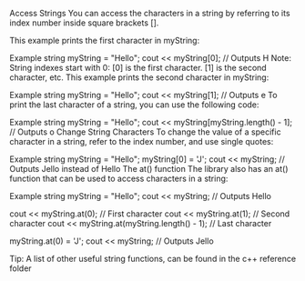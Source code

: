 Access Strings
You can access the characters in a string by referring to its index number inside square brackets [].

This example prints the first character in myString:

Example
string myString = "Hello";
cout << myString[0];
// Outputs H
Note: String indexes start with 0: [0] is the first character. [1] is the second character, etc.
This example prints the second character in myString:

Example
string myString = "Hello";
cout << myString[1];
// Outputs e
To print the last character of a string, you can use the following code:

Example
string myString = "Hello";
cout << myString[myString.length() - 1];
// Outputs o
Change String Characters
To change the value of a specific character in a string, refer to the index number, and use single quotes:

Example
string myString = "Hello";
myString[0] = 'J';
cout << myString;
// Outputs Jello instead of Hello
The at() function
The <string> library also has an at() function that can be used to access characters in a string:

Example
string myString = "Hello";
cout << myString; // Outputs Hello

cout << myString.at(0);  // First character
cout << myString.at(1);  // Second character
cout << myString.at(myString.length() - 1);  // Last character

myString.at(0) = 'J';
cout << myString;  // Outputs Jello

Tip: A list of other useful string functions, can be found in the c++ reference folder
